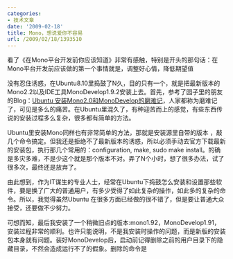 ```yaml
---
categories:
- 技术文章
date: '2009-02-18'
title: Mono，想说爱你不容易
url: /2009/02/18/1393510
---
```



看了《在Mono平台开发前你应该知道》非常有感触，特别是开头的那句话：在Mono平台开发前应该做的第一个事情就是，调整好心情，降低期望值

没有忍住诱惑，在Ubuntu8.10里捣鼓了N久，目的只有一个，就是把最新版本的Mono2.2以及IDE工具MonoDevelop1.9.2安装上去。首先，参考了园子里的朋友的Blog：[Ubuntu 安装Mono2.0和MonoDevelop的磨难记](http://www.cnblogs.com/9527/archive/2008/12/16/1353399.html)，人家都称为磨难记了，可见是多么的痛苦。在Ubuntu里混久了，有种迎苦而上的感觉，有些东西传说的安装过程多么复杂，很多都有简单的方法。

Ubuntu里安装Mono同样也有非常简单的方法，那就是安装源里自带的版本 ，敲几个命令搞定。但我还是拒绝不了最新版本的诱惑，所以必须手动去官方下载最新的安装包，执行那几个常用的：configuration, make, sudo make install。的确是多灾多难，不是少这个就是那个版本不对。弄了N个小时，想了很多办法，试了很多次，最终还是放弃了。

由此想到，作为IT谋生的专业人士，经常在Ubuntu下捣鼓怎么安装和设置那些软件，要是换了广大的普通用户，有多少受得了如此复杂的操作，如此多的复杂的命令。所以，我觉得虽然Ubuntu 在很多方面已经做的很不错了，但是要让普通大众接受，还要做不少努力。

可想而知，最后我安装了一个稍微旧点的版本:mono1.92，MonoDevelop1.91，安装过程非常的顺利。也许只能说明，不是我安装时操作的问题，而是新版的安装包本身就有问题。装好MonoDevelop后，启动前记得删除之前的用户目录下的隐藏目录，不然会造成运行不了的假象。删除的命令是

<div class="cnblogs_code"><!--

Code highlighting produced by Actipro CodeHighlighter (freeware)

http://www.CodeHighlighter.com/

--><span style="color: #000000;">rm&nbsp;</span><span style="color: #000000;">-</span><span style="color: #000000;">r&nbsp;~</span><span style="color: #000000;">/</span><span style="color: #000000;">.config</span><span style="color: #000000;">/</span><span style="color: #000000;">Monodevelop</span></div>

&nbsp;

启动MonoDevelop，初看界面确实不错，代码提示，语法着色，编译调试。支持自动属性，匿名对象等等，由于不是最新版本，还不支持Linq，可以说有些遗憾。以后可以直接在Ubuntu下敲C#代码了，确实比较爽。但也许暂时只能当作玩物而已，毕竟Mono现在还不成熟，而且MonoDevelop真的使用起来比VS2008差的太多。

所以说：

 Mono，你确实让我兴奋，欣喜，

但是，

Mono，想说爱你不容易，

 Mono，你还需要成熟，强大，

Mono，期待着你强大的那一天&#8230;&#8230;

（不要问我Mono是什么&#8230;&#8230;） 